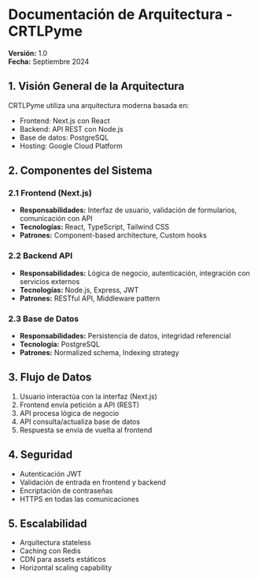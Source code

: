 # Documentación de Arquitectura - CRTLPyme
**Versión:** 1.0  
**Fecha:** Septiembre 2024

## 1. Visión General de la Arquitectura
CRTLPyme utiliza una arquitectura moderna basada en:
- Frontend: Next.js con React
- Backend: API REST con Node.js
- Base de datos: PostgreSQL
- Hosting: Google Cloud Platform

## 2. Componentes del Sistema

### 2.1 Frontend (Next.js)
- **Responsabilidades:** Interfaz de usuario, validación de formularios, comunicación con API
- **Tecnologías:** React, TypeScript, Tailwind CSS
- **Patrones:** Component-based architecture, Custom hooks

### 2.2 Backend API
- **Responsabilidades:** Lógica de negocio, autenticación, integración con servicios externos
- **Tecnologías:** Node.js, Express, JWT
- **Patrones:** RESTful API, Middleware pattern

### 2.3 Base de Datos
- **Responsabilidades:** Persistencia de datos, integridad referencial
- **Tecnología:** PostgreSQL
- **Patrones:** Normalized schema, Indexing strategy

## 3. Flujo de Datos
1. Usuario interactúa con la interfaz (Next.js)
2. Frontend envía petición a API (REST)
3. API procesa lógica de negocio
4. API consulta/actualiza base de datos
5. Respuesta se envía de vuelta al frontend

## 4. Seguridad
- Autenticación JWT
- Validación de entrada en frontend y backend
- Encriptación de contraseñas
- HTTPS en todas las comunicaciones

## 5. Escalabilidad
- Arquitectura stateless
- Caching con Redis
- CDN para assets estáticos
- Horizontal scaling capability
